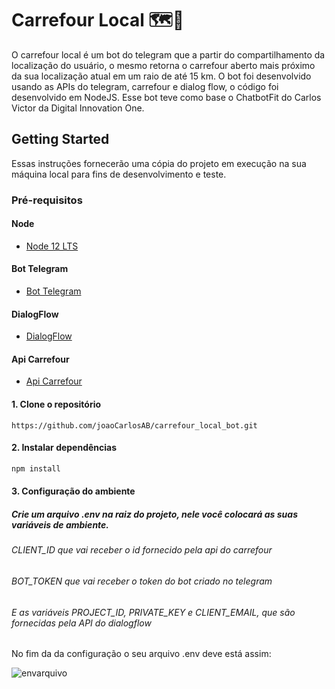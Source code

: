 # Carrefour Local 🗺📌
  O carrefour local é um bot do telegram que a partir do compartilhamento da localização do usuário, o mesmo retorna o carrefour aberto mais próximo da sua localização atual em um raio de até 15 km. O bot foi desenvolvido usando as APIs do telegram, carrefour e dialog flow, o código foi desenvolvido em NodeJS. Esse bot teve como base o ChatbotFit do Carlos Victor da Digital Innovation One.

## Getting Started
  Essas instruções fornecerão uma cópia do projeto em execução na sua máquina local para fins de desenvolvimento e teste.

### Pré-requisitos

#### Node

- [Node 12 LTS](https://nodejs.org/en/download/)

#### Bot Telegram

- [Bot Telegram](https://core.telegram.org/bots)

#### DialogFlow

- [DialogFlow](https://dialogflow.cloud.google.com/)

#### Api Carrefour

- [Api Carrefour](https://dev.carrefour.com.br/node/107)

#### 1. Clone o repositório
````
https://github.com/joaoCarlosAB/carrefour_local_bot.git
````

#### 2. Instalar dependências

```bash
npm install
```

#### 3. Configuração do ambiente

##### Crie um arquivo .env na raiz do projeto, nele você colocará as suas variáveis de ambiente.

###### CLIENT_ID que vai receber o id fornecido pela api do carrefour
###### BOT_TOKEN que vai receber o token do bot criado no telegram
###### E as variáveis PROJECT_ID, PRIVATE_KEY e CLIENT_EMAIL, que são fornecidas pela API do dialogflow

No fim da da configuração o seu arquivo .env deve está assim:

![envarquivo](https://user-images.githubusercontent.com/66270338/89125442-ec301f80-d4b4-11ea-8469-3a43a96e1fc2.PNG)

